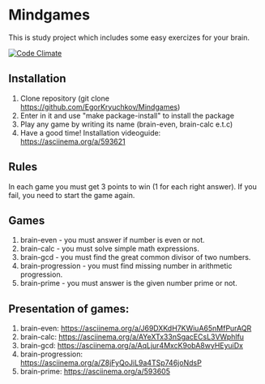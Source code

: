# Mindgames
This is study project which includes some easy exercizes for your brain.

[![Code Climate](https://codeclimate.com/github/EgorKryuchkov/Mindgames.png)](https://codeclimate.com/github/EgorKryuchkov/Mindgames)
## Installation
1) Clone repository (git clone https://github.com/EgorKryuchkov/Mindgames)
2) Enter in it and use "make package-install" to install the package
3) Play any game by writing its name (brain-even, brain-calc e.t.c)
4) Have a good time!
Installation videoguide: https://asciinema.org/a/593621
## Rules
In each game you must get 3 points to win (1 for each right answer). If you fail, you need to start the game again.
## Games
1) brain-even - you must answer if number is even or not.
2) brain-calc - you must solve simple math expressions.
3) brain-gcd - you must find the great common divisor of two numbers.
4) brain-progression - you must find missing number in arithmetic progression.
5) brain-prime - you must answer is the given number prime or not.
## Presentation of games:
1) brain-even: https://asciinema.org/a/J69DXKdH7KWiuA65nMfPurAQR
2) brain-calc: https://asciinema.org/a/AYeXTx33nSgacECsL3VWphlfu
3) brain-gcd: https://asciinema.org/a/AqLjur4MxcK9obA8wyHEyuiDx
4) brain-progression: https://asciinema.org/a/Z8jFyQoJiL9a4TSp746joNdsP
5) brain-prime: https://asciinema.org/a/593605

